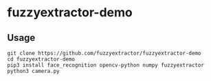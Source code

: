 # fuzzyextractor-demo

## Usage
```
git clone https://github.com/fuzzyextractor/fuzzyextractor-demo
cd fuzzyextractor-demo
pip3 install face_recognition opencv-python numpy fuzzyextractor
python3 camera.py
```
